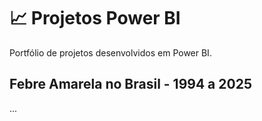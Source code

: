 # 📈 Projetos Power BI
Portfólio de projetos desenvolvidos em Power BI.

## Febre Amarela no Brasil - 1994 a 2025
...
